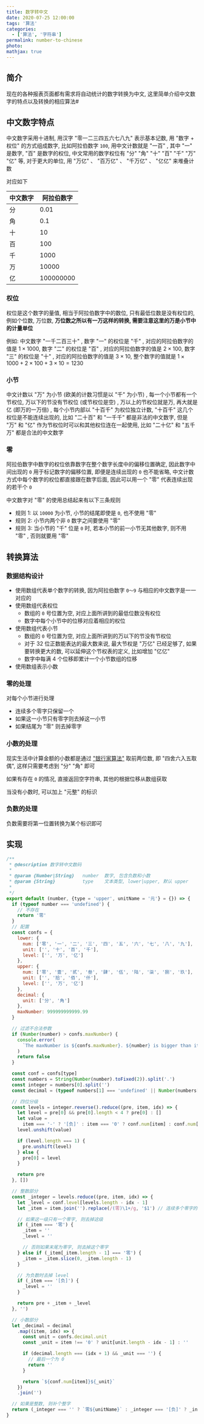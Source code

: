 ```yaml
---
title: 数字转中文
date: 2020-07-25 12:00:00
tags: '算法'
categories:
  - ['算法', '字符串']
permalink: number-to-chinese
photo:
mathjax: true
---
```


## 简介

现在的各种报表页面都有需求将自动统计的数字转换为中文, 这里简单介绍中文数字的特点以及转换的相应算法#

## 中文数字特点

中文数字采用十进制, 用汉字 "零一二三四五六七八九" 表示基本记数, 用 "数字 + 权位" 的方式组成数字, 比如阿拉伯数字 `100`, 用中文计数就是 "一百" , 其中 "一" 是数字,  "百" 是数字的权位, 中文常用的数字权位有 "分"  "角"  "十"  "百"  "千"  "万"  "亿" 等, 对于更大的单位, 用 "万亿" 、 "百万亿" 、 "千万亿" 、 "亿亿" 来堆叠计数

对应如下

| 中文数字 | 阿拉伯数字 |
| -- | -- |
| 分 | 0.01 |
| 角 | 0.1 |
| 十 | 10 |
| 百 | 100 |
| 千 | 1000 |
| 万 | 10000 |
| 亿 | 100000000 |

<!-- more -->

### 权位

权位是这个数字的量值, 相当于阿拉伯数字中的数位, 只有最低位数是没有权位的, 例如个位数, 万位数, **万位数之所以有一万这样的转换, 需要注意这里的万是小节中的计量单位**

例如: 中文数字 "一千二百三十" , 数字 "一" 的权位是 "千" , 对应的阿拉伯数字的值是 $1×1000$, 数字 "二" 的权位是 "百" , 对应的阿拉伯数字的值是 $2×100$, 数字 "三" 的权位是 "十" , 对应的阿拉伯数字的值是 $3×10$, 整个数字的值就是 $1×1000 + 2×100 + 3×10 = 1230$

### 小节

中文计数以 "万" 为小节 (欧美的计数习惯是以 "千" 为小节) , 每一个小节都有一个节权位, 万以下的节没有节权位 (或节权位是空) , 万以上的节权位就是万, 再大就是亿 (即万的一万倍) , 每个小节内部以 "十百千" 为权位独立计数,  "十百千" 这几个权位是不能连续出现的, 比如 "二十百" 和 "一千千" 都是非法的中文数字, 但是 "万" 和 "亿" 作为节权位时可以和其他权位连在一起使用, 比如 "二十亿" 和 "五千万" 都是合法的中文数字

### 零

阿拉伯数字中数字的权位依靠数字在整个数字长度中的偏移位置确定, 因此数字中间出现的 `0` 用于标记数字的偏移位置, 即便是连续出现的 `0` 也不能省略, 中文计数方式中每个数字的权位都直接跟在数字后面, 因此可以用一个 "零" 代表连续出现的若干个 `0`

中文数字对 "零" 的使用总结起来有以下三条规则

- 规则 1: 以 `10000` 为小节, 小节的结尾即使是 `0`, 也不使用 "零"
- 规则 2: 小节内两个非 `0` 数字之间要使用 "零"
- 规则 3: 当小节的 "千" 位是 `0` 时, 若本小节的前一小节无其他数字, 则不用 "零" , 否则就要用 "零"

## 转换算法

### 数据结构设计

- 使用数组代表单个数字的转换, 因为阿拉伯数字 `0～9` 与相应的中文数字是一一对应的
- 使用数组代表权位
  - 数组的 `0` 号位置为空, 对应上面所讲到的最低位数没有权位
  - 数字中每个小节中的位移对应着相应的权位
- 使用数组代表小节
  - 数组的 `0` 号位置为空, 对应上面所讲到的万以下的节没有节权位
  - 对于 32 位正数能表达的最大数来说, 最大节权是 "万亿" 已经足够了, 如果要转换更大的数, 可以延伸这个节权表的定义, 比如增加 "亿亿"
  - 数字中每满 4 个位移即累计一个小节数组的位移
- 使用数组表示小数

### 零的处理

对每个小节进行处理

- 连续多个零字只保留一个
- 如果这一小节只有零字则去掉这一小节
- 如果结尾为 "零" 则去掉零字

### 小数的处理

现实生活中计算金额的小数都是通过 ["银行家算法"](https://zh.wikipedia.org/wiki/%E9%93%B6%E8%A1%8C%E5%AE%B6%E7%AE%97%E6%B3%95) 取前两位数, 即 "四舍六入五取偶", 这样只需要考虑到 "分"  "角" 即可

如果有存在 `0` 的情况, 直接返回空字符串, 其他的根据位移从数组获取

当没有小数时, 可以加上 "元整" 的标识

### 负数的处理

负数需要将第一位置转换为某个标识即可

## 实现

```js
/**
 * @description 数字转中文数码
 *
 * @param {Number|String}   number  数字, 包含负数和小数
 * @param {String}          type    文本类型, lower|upper, 默认 upper
 *
 */
export default (number, {type = 'upper', unitName = '元'} = {}) => {
  if (typeof number === 'undefined') {
    // 不存在
    return '零'
  }
  // 配置
  const confs = {
    lower: {
      num: ['零', '一', '二', '三', '四', '五', '六', '七', '八', '九'],
      unit: ['', '十', '百', '千'],
      level: ['', '万', '亿']
    },
    upper: {
      num: ['零', '壹', '贰', '叁', '肆', '伍', '陆', '柒', '捌', '玖'],
      unit: ['', '拾', '佰', '仟'],
      level: ['', '万', '亿']
    },
    decimal: {
      unit: ['分', '角']
    },
    maxNumber: 999999999999.99
  }

  // 过滤不合法参数
  if (Number(number) > confs.maxNumber) {
    console.error(
      `The maxNumber is ${confs.maxNumber}. ${number} is bigger than it!`
    )
    return false
  }

  const conf = confs[type]
  const numbers = String(Number(number).toFixed(2)).split('.')
  const integer = numbers[0].split('')
  const decimal = (typeof numbers[1] === 'undefined' || Number(numbers[1]) === 0) ? [] : numbers[1].split('')

  // 四位分级
  const levels = integer.reverse().reduce((pre, item, idx) => {
    let level = pre[0] && pre[0].length < 4 ? pre[0] : []
    let value =
      item === '-' ? '[负]' : item === '0' ? conf.num[item] : conf.num[item] + conf.unit[idx % 4]
    level.unshift(value)

    if (level.length === 1) {
      pre.unshift(level)
    } else {
      pre[0] = level
    }

    return pre
  }, [])

  // 整数部分
  const _integer = levels.reduce((pre, item, idx) => {
    let _level = conf.level[levels.length - idx - 1]
    let _item = item.join('').replace(/(零)\1+/g, '$1') // 连续多个零字的部分设置为单个零字

    // 如果这一级只有一个零字, 则去掉这级
    if (_item === '零') {
      _item = ''
      _level = ''

      // 否则如果末尾为零字, 则去掉这个零字
    } else if (_item[_item.length - 1] === '零') {
      _item = _item.slice(0, _item.length - 1)
    }

    // 为负数时去掉 level
    if (_item === '[负]') {
      _level = ''
    }

    return pre + _item + _level
  }, '')

  // 小数部分
  let _decimal = decimal
    .map((item, idx) => {
      const unit = confs.decimal.unit
      const _unit = item !== '0' ? unit[unit.length - idx - 1] : ''

      if (decimal.length === (idx + 1) && _unit === '') {
        // 最后一个为 0
        return ''
      }

      return `${conf.num[item]}${_unit}`
    })
    .join('')

  // 如果是整数, 则补个整字
  return (_integer === '' ? `零${unitName}` : _integer === '[负]' ? _integer : `${_integer + unitName}`) + (_decimal || '整')
}
```

